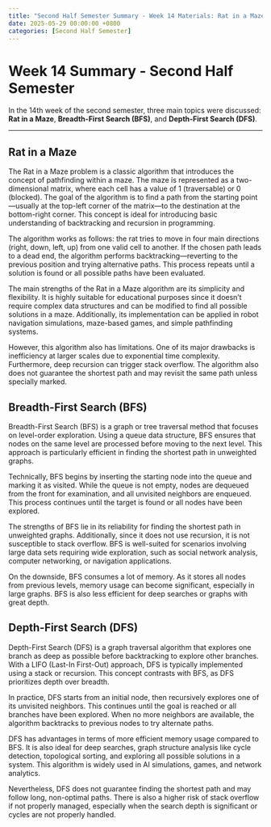 ```yaml
---
title: "Second Half Semester Summary - Week 14 Materials: Rat in a Maze, Breadth-First Search (BFS), and Depth-First Search (DFS)"
date: 2025-05-29 00:00:00 +0800
categories: [Second Half Semester]
---
```


# Week 14 Summary - Second Half Semester
In the 14th week of the second semester, three main topics were discussed: **Rat in a Maze**, **Breadth-First Search (BFS)**, and **Depth-First Search (DFS)**.

---

## Rat in a Maze

The Rat in a Maze problem is a classic algorithm that introduces the concept of pathfinding within a maze. The maze is represented as a two-dimensional matrix, where each cell has a value of 1 (traversable) or 0 (blocked). The goal of the algorithm is to find a path from the starting point—usually at the top-left corner of the matrix—to the destination at the bottom-right corner. This concept is ideal for introducing basic understanding of backtracking and recursion in programming.

The algorithm works as follows: the rat tries to move in four main directions (right, down, left, up) from one valid cell to another. If the chosen path leads to a dead end, the algorithm performs backtracking—reverting to the previous position and trying alternative paths. This process repeats until a solution is found or all possible paths have been evaluated.

The main strengths of the Rat in a Maze algorithm are its simplicity and flexibility. It is highly suitable for educational purposes since it doesn’t require complex data structures and can be modified to find all possible solutions in a maze. Additionally, its implementation can be applied in robot navigation simulations, maze-based games, and simple pathfinding systems.

However, this algorithm also has limitations. One of its major drawbacks is inefficiency at larger scales due to exponential time complexity. Furthermore, deep recursion can trigger stack overflow. The algorithm also does not guarantee the shortest path and may revisit the same path unless specially marked.

## Breadth-First Search (BFS)

Breadth-First Search (BFS) is a graph or tree traversal method that focuses on level-order exploration. Using a queue data structure, BFS ensures that nodes on the same level are processed before moving to the next level. This approach is particularly efficient in finding the shortest path in unweighted graphs.

Technically, BFS begins by inserting the starting node into the queue and marking it as visited. While the queue is not empty, nodes are dequeued from the front for examination, and all unvisited neighbors are enqueued. This process continues until the target is found or all nodes have been explored.

The strengths of BFS lie in its reliability for finding the shortest path in unweighted graphs. Additionally, since it does not use recursion, it is not susceptible to stack overflow. BFS is well-suited for scenarios involving large data sets requiring wide exploration, such as social network analysis, computer networking, or navigation applications.

On the downside, BFS consumes a lot of memory. As it stores all nodes from previous levels, memory usage can become significant, especially in large graphs. BFS is also less efficient for deep searches or graphs with great depth.

## Depth-First Search (DFS)

Depth-First Search (DFS) is a graph traversal algorithm that explores one branch as deep as possible before backtracking to explore other branches. With a LIFO (Last-In First-Out) approach, DFS is typically implemented using a stack or recursion. This concept contrasts with BFS, as DFS prioritizes depth over breadth.

In practice, DFS starts from an initial node, then recursively explores one of its unvisited neighbors. This continues until the goal is reached or all branches have been explored. When no more neighbors are available, the algorithm backtracks to previous nodes to try alternate paths.

DFS has advantages in terms of more efficient memory usage compared to BFS. It is also ideal for deep searches, graph structure analysis like cycle detection, topological sorting, and exploring all possible solutions in a system. This algorithm is widely used in AI simulations, games, and network analytics.

Nevertheless, DFS does not guarantee finding the shortest path and may follow long, non-optimal paths. There is also a higher risk of stack overflow if not properly managed, especially when the search depth is significant or cycles are not properly handled.
